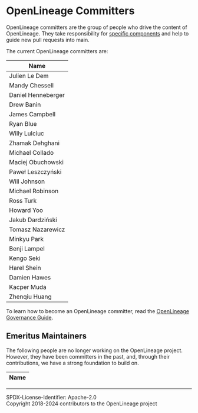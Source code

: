# OpenLineage Committers

OpenLineage committers are the group of people who drive the content of OpenLineage.
They take responsibility for [specific components](CODEOWNERS) and help to guide
new pull requests into main.

The current OpenLineage committers are:

| Name               |
| ------------------ |
| Julien Le Dem      | 
| Mandy Chessell     | 
| Daniel Henneberger | 
| Drew Banin         | 
| James Campbell     | 
| Ryan Blue          | 
| Willy Lulciuc      | 
| Zhamak Dehghani    | 
| Michael Collado    | 
| Maciej Obuchowski  | 
| Paweł Leszczyński  | 
| Will Johnson       | 
| Michael Robinson   | 
| Ross Turk          | 
| Howard Yoo         | 
| Jakub Dardziński   | 
| Tomasz Nazarewicz  | 
| Minkyu Park        | 
| Benji Lampel       | 
| Kengo Seki         | 
| Harel Shein        | 
| Damien Hawes       | 
| Kacper Muda        | 
| Zhenqiu Huang      |

To learn how to become an OpenLineage committer,
read the [OpenLineage Governance Guide](GOVERNANCE.md).

## Emeritus Maintainers

The following people are no longer working on the OpenLineage project.
However, they have been committers in the past, and, through their
contributions, we have a strong foundation to build on.


| Name           |
| -------------- |

----
SPDX-License-Identifier: Apache-2.0\
Copyright 2018-2024 contributors to the OpenLineage project

